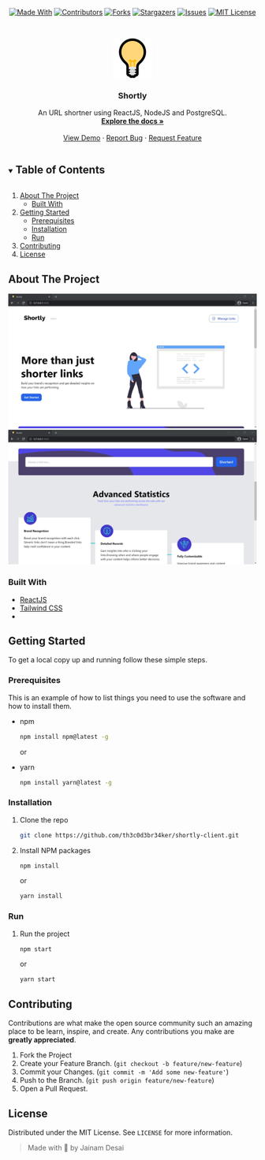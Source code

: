 <!--
*** Thanks for checking out the README-Template. If you have a suggestion
*** that would make this better, please fork the repo and create a pull request
*** or simply open an issue with the tag "enhancement".
*** Thanks again! Now go create something AMAZING! :D
***
***
***
*** To avoid retyping too much info. Do a search and replace for the following:
*** github_username, repo_name, twitter_handle, email, project_title, project_description
-->

<!-- PROJECT SHIELDS -->
<!--
*** I'm using markdown "reference style" links for readability.
*** Reference links are enclosed in brackets [ ] instead of parentheses ( ).
*** See the bottom of this document for the declaration of the reference variables
*** for contributors-url, forks-url, etc. This is an optional, concise syntax you may use.
*** https://www.markdownguide.org/basic-syntax/#reference-style-links
-->
<span style="display:block;text-align:center">

[![Made With][made-with-shield]][made-with-url]
[![Contributors][contributors-shield]][contributors-url]
[![Forks][forks-shield]][forks-url]
[![Stargazers][stars-shield]][stars-url]
[![Issues][issues-shield]][issues-url]
[![MIT License][license-shield]][license-url]

</span>

<!-- PROJECT LOGO -->
<br />
<p align="center">
  <a href="https://github.com/th3c0d3br34ker/shortly-client">
    <img src="images/logo.png" alt="Logo" width="80" height="80">
  </a>

  <h3 align="center">Shortly</h3>

  <p align="center">
    An URL shortner using ReactJS, NodeJS and PostgreSQL.
    <br />
    <a href="https://github.com/th3c0d3br34ker/shortly-client"><strong>Explore the docs »</strong></a>
    <br />
    <br />
    <a href="https://shortly-client.netlify.app">View Demo</a>
    ·
    <a href="https://github.com/th3c0d3br34ker/shortly-client/issues">Report Bug</a>
    ·
    <a href="https://github.com/th3c0d3br34ker/shortly-client/issues">Request Feature</a>
  </p>
</p>

<!-- TABLE OF CONTENTS -->
<details open="open">
  <summary><h2 style="display: inline-block">Table of Contents</h2></summary>
  <ol>
    <li>
      <a href="#about-the-project">About The Project</a>
      <ul>
        <li><a href="#built-with">Built With</a></li>
      </ul>
    </li>
    <li>
      <a href="#getting-started">Getting Started</a>
      <ul>
        <li><a href="#prerequisites">Prerequisites</a></li>
        <li><a href="#installation">Installation</a></li>
        <li><a href="#run">Run</a></li>
      </ul>
    </li>
    <li><a href="#contributing">Contributing</a></li>
    <li><a href="#license">License</a></li>
  </ol>
</details>

<!-- ABOUT THE PROJECT -->

## About The Project

[![Product Name Screen Shot][product-screenshot-1]](https://shortly-client.netlify.app)
[![Product Name Screen Shot][product-screenshot-2]](https://shortly-client.netlify.app)

### Built With

- [ReactJS](https://reactjs.org/docs/getting-started.html)
- [Tailwind CSS](https://tailwindcss.com/docs)
- []()

<!-- GETTING STARTED -->

## Getting Started

To get a local copy up and running follow these simple steps.

### Prerequisites

This is an example of how to list things you need to use the software and how to install them.

- npm
  ```sh
  npm install npm@latest -g
  ```
  or

- yarn
  ```sh
  npm install yarn@latest -g
  ```

### Installation

1. Clone the repo
   ```sh
   git clone https://github.com/th3c0d3br34ker/shortly-client.git
   ```
2. Install NPM packages
   ```sh
   npm install
   ```
   or
   ```sh
   yarn install
   ```


### Run


1. Run the project
   ```sh
   npm start
   ```
   or
   ```sh
   yarn start
   ```



<!-- CONTRIBUTING -->

## Contributing

Contributions are what make the open source community such an amazing place to be learn, inspire, and create. Any contributions you make are **greatly appreciated**.

1. Fork the Project
2. Create your Feature Branch. (`git checkout -b feature/new-feature`)
3. Commit your Changes. (`git commit -m 'Add some new-feature'`)
4. Push to the Branch. (`git push origin feature/new-feature`)
5. Open a Pull Request.

<!-- LICENSE -->

## License

Distributed under the MIT License. See `LICENSE` for more information.



> Made with 💙 by Jainam Desai

<!-- MARKDOWN LINKS & IMAGES -->
<!-- https://www.markdownguide.org/basic-syntax/#reference-style-links -->

[contributors-shield]: https://img.shields.io/github/contributors/th3c0d3br34ker/shortly-client.svg?style=for-the-badge
[contributors-url]: https://github.com/th3c0d3br34ker/shortly-client/graphs/contributors
[forks-shield]: https://img.shields.io/github/forks/th3c0d3br34ker/shortly-client.svg?style=for-the-badge
[forks-url]: https://github.com/th3c0d3br34ker/shortly-client/network/members
[stars-shield]: https://img.shields.io/github/stars/th3c0d3br34ker/shortly-client.svg?style=for-the-badge
[stars-url]: https://github.com/th3c0d3br34ker/shortly-client/stargazers
[issues-shield]: https://img.shields.io/github/issues/th3c0d3br34ker/shortly-client.svg?style=for-the-badge
[issues-url]: https://github.com/th3c0d3br34ker/shortly-client/issues
[license-shield]: https://img.shields.io/github/license/th3c0d3br34ker/shortly-client.svg?style=for-the-badge
[license-url]: https://github.com/th3c0d3br34ker/shortly-client/blob/master/LICENSE.txt
[made-with-shield]: https://img.shields.io/github/languages/top/th3c0d3br34ker/shortly-client?style=for-the-badge
[made-with-url]: https://shields.io/github/languages/top/th3c0d3br34ker/shortly-client.svg?style-for-the-badge
[product-screenshot-1]: images/screenshot_1.jpg
[product-screenshot-2]: images/screenshot_2.jpg
